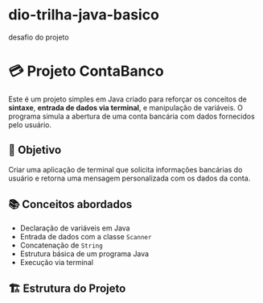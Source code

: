 # dio-trilha-java-basico
desafio do projeto

# 💳 Projeto ContaBanco

Este é um projeto simples em Java criado para reforçar os conceitos de **sintaxe**, **entrada de dados via terminal**, e manipulação de variáveis. O programa simula a abertura de uma conta bancária com dados fornecidos pelo usuário.

## 🚀 Objetivo

Criar uma aplicação de terminal que solicita informações bancárias do usuário e retorna uma mensagem personalizada com os dados da conta.

## 📚 Conceitos abordados

- Declaração de variáveis em Java
- Entrada de dados com a classe `Scanner`
- Concatenação de `String`
- Estrutura básica de um programa Java
- Execução via terminal

## 🏗️ Estrutura do Projeto

